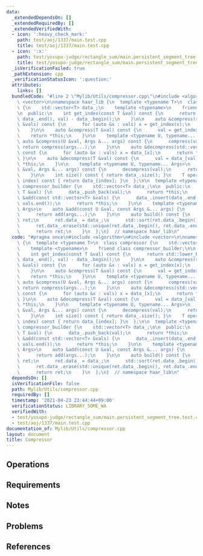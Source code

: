 ```yaml
---
data:
  _extendedDependsOn: []
  _extendedRequiredBy: []
  _extendedVerifiedWith:
  - icon: ':heavy_check_mark:'
    path: test/aoj/1337/main.test.cpp
    title: test/aoj/1337/main.test.cpp
  - icon: ':x:'
    path: test/yosupo-judge/rectangle_sum/main.persistent_segment_tree.test.cpp
    title: test/yosupo-judge/rectangle_sum/main.persistent_segment_tree.test.cpp
  _isVerificationFailed: true
  _pathExtension: cpp
  _verificationStatusIcon: ':question:'
  attributes:
    links: []
  bundledCode: "#line 2 \"Mylib/Utils/compressor.cpp\"\n#include <algorithm>\n#include\
    \ <vector>\n\nnamespace haar_lib {\n  template <typename T>\n  class compressor\
    \ {\n    std::vector<T> data_;\n    template <typename>\n    friend class compressor_builder;\n\
    \n  public:\n    int get_index(const T &val) const {\n      return std::lower_bound(data_.begin(),\
    \ data_.end(), val) - data_.begin();\n    }\n\n    auto &compress(std::vector<T>\
    \ &vals) const {\n      for (auto &x : vals) x = get_index(x);\n      return *this;\n\
    \    }\n\n    auto &compress(T &val) const {\n      val = get_index(val);\n  \
    \    return *this;\n    }\n\n    template <typename U, typename... Args>\n   \
    \ auto &compress(U &val, Args &... args) const {\n      compress(val);\n     \
    \ return compress(args...);\n    }\n\n    auto &decompress(std::vector<T> &vals)\
    \ const {\n      for (auto &x : vals) x = data_[x];\n      return *this;\n   \
    \ }\n\n    auto &decompress(T &val) const {\n      val = data_[val];\n      return\
    \ *this;\n    }\n\n    template <typename U, typename... Args>\n    auto &decompress(U\
    \ &val, Args &... args) const {\n      decompress(val);\n      return decompress(args...);\n\
    \    }\n\n    int size() const { return data_.size(); }\n    T operator[](int\
    \ index) const { return data_[index]; }\n  };\n\n  template <typename T>\n  class\
    \ compressor_builder {\n    std::vector<T> data_;\n\n  public:\n    auto &add(const\
    \ T &val) {\n      data_.push_back(val);\n      return *this;\n    }\n\n    auto\
    \ &add(const std::vector<T> &vals) {\n      data_.insert(data_.end(), vals.begin(),\
    \ vals.end());\n      return *this;\n    }\n\n    template <typename U, typename...\
    \ Args>\n    auto &add(const U &val, const Args &... args) {\n      add(val);\n\
    \      return add(args...);\n    }\n\n    auto build() const {\n      compressor<T>\
    \ ret;\n      ret.data_ = data_;\n      std::sort(ret.data_.begin(), ret.data_.end());\n\
    \      ret.data_.erase(std::unique(ret.data_.begin(), ret.data_.end()), ret.data_.end());\n\
    \      return ret;\n    }\n  };\n}  // namespace haar_lib\n"
  code: "#pragma once\n#include <algorithm>\n#include <vector>\n\nnamespace haar_lib\
    \ {\n  template <typename T>\n  class compressor {\n    std::vector<T> data_;\n\
    \    template <typename>\n    friend class compressor_builder;\n\n  public:\n\
    \    int get_index(const T &val) const {\n      return std::lower_bound(data_.begin(),\
    \ data_.end(), val) - data_.begin();\n    }\n\n    auto &compress(std::vector<T>\
    \ &vals) const {\n      for (auto &x : vals) x = get_index(x);\n      return *this;\n\
    \    }\n\n    auto &compress(T &val) const {\n      val = get_index(val);\n  \
    \    return *this;\n    }\n\n    template <typename U, typename... Args>\n   \
    \ auto &compress(U &val, Args &... args) const {\n      compress(val);\n     \
    \ return compress(args...);\n    }\n\n    auto &decompress(std::vector<T> &vals)\
    \ const {\n      for (auto &x : vals) x = data_[x];\n      return *this;\n   \
    \ }\n\n    auto &decompress(T &val) const {\n      val = data_[val];\n      return\
    \ *this;\n    }\n\n    template <typename U, typename... Args>\n    auto &decompress(U\
    \ &val, Args &... args) const {\n      decompress(val);\n      return decompress(args...);\n\
    \    }\n\n    int size() const { return data_.size(); }\n    T operator[](int\
    \ index) const { return data_[index]; }\n  };\n\n  template <typename T>\n  class\
    \ compressor_builder {\n    std::vector<T> data_;\n\n  public:\n    auto &add(const\
    \ T &val) {\n      data_.push_back(val);\n      return *this;\n    }\n\n    auto\
    \ &add(const std::vector<T> &vals) {\n      data_.insert(data_.end(), vals.begin(),\
    \ vals.end());\n      return *this;\n    }\n\n    template <typename U, typename...\
    \ Args>\n    auto &add(const U &val, const Args &... args) {\n      add(val);\n\
    \      return add(args...);\n    }\n\n    auto build() const {\n      compressor<T>\
    \ ret;\n      ret.data_ = data_;\n      std::sort(ret.data_.begin(), ret.data_.end());\n\
    \      ret.data_.erase(std::unique(ret.data_.begin(), ret.data_.end()), ret.data_.end());\n\
    \      return ret;\n    }\n  };\n}  // namespace haar_lib\n"
  dependsOn: []
  isVerificationFile: false
  path: Mylib/Utils/compressor.cpp
  requiredBy: []
  timestamp: '2021-04-23 23:44:44+09:00'
  verificationStatus: LIBRARY_SOME_WA
  verifiedWith:
  - test/yosupo-judge/rectangle_sum/main.persistent_segment_tree.test.cpp
  - test/aoj/1337/main.test.cpp
documentation_of: Mylib/Utils/compressor.cpp
layout: document
title: Compressor
---
```


## Operations

## Requirements

## Notes

## Problems

## References
